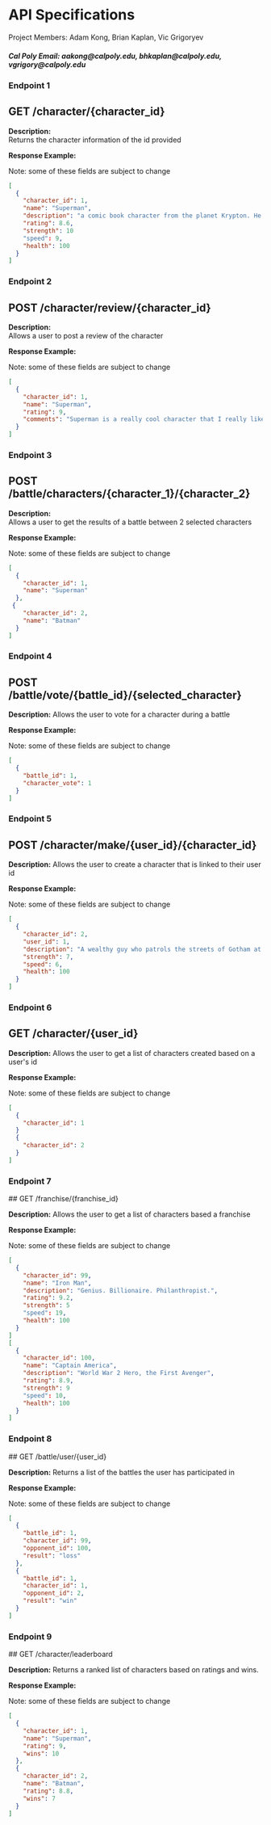 <h1>API Specifications</h1>

<p>Project Members: Adam Kong, Brian Kaplan, Vic Grigoryev</p>

<h5>Cal Poly Email: aakong@calpoly.edu, bhkaplan@calpoly.edu, vgrigory@calpoly.edu</h5>

<h3> Endpoint 1</h3>

## GET /character/{character_id}

**Description:**  
Returns the character information of the id provided

**Response Example:**

Note: some of these fields are subject to change
```json
[
  {
    "character_id": 1,
    "name": "Superman",
    "description": "a comic book character from the planet Krypton. He can fly, has super strength, and has laser eyes",
    "rating": 8.6,
    "strength": 10
    "speed": 9,
    "health": 100
  }
]
```
<h3> Endpoint 2</h3>

## POST /character/review/{character_id}

**Description:**  
Allows a user to post a review of the character

**Response Example:**

Note: some of these fields are subject to change
```json
[
  {
    "character_id": 1,
    "name": "Superman",
    "rating": 9,
    "comments": "Superman is a really cool character that I really like because he is Super!"
  }
]
```
<h3> Endpoint 3</h3>

## POST /battle/characters/{character_1}/{character_2}

**Description:**  
Allows a user to get the results of a battle between 2 selected characters

**Response Example:**

Note: some of these fields are subject to change
```json
[
  {
    "character_id": 1,
    "name": "Superman"
  },
 {
    "character_id": 2,
    "name": "Batman"
  }
]
```
<h3> Endpoint 4</h3>

## POST /battle/vote/{battle_id}/{selected_character}

**Description:**
Allows the user to vote for a character during a battle

**Response Example:**

Note: some of these fields are subject to change
```json
[
  {
    "battle_id": 1,
    "character_vote": 1
  }
]
```
<h3> Endpoint 5</h3>

## POST /character/make/{user_id}/{character_id}

**Description:**
Allows the user to create a character that is linked to their user id

**Response Example:**

Note: some of these fields are subject to change
```json
[
  {
    "character_id": 2,
    "user_id": 1,
    "description": "A wealthy guy who patrols the streets of Gotham at night for justice. He is very strong and smart and will stop at nothing to achieve his goals.",
    "strength": 7,
    "speed": 6,
    "health": 100
  }
]
```
<h3> Endpoint 6</h3>

## GET /character/{user_id}

**Description:**
Allows the user to get a list of characters created based on a user's id

**Response Example:**

Note: some of these fields are subject to change
```json
[
  {
    "character_id": 1
  }
  {
    "character_id": 2
  }
]
```
<h3> Endpoint 7</h3>
## GET /franchise/{franchise_id}

**Description:**
Allows the user to get a list of characters based a franchise

**Response Example:**

Note: some of these fields are subject to change
```json
[
  {
    "character_id": 99,
    "name": "Iron Man",
    "description": "Genius. Billionaire. Philanthropist.",
    "rating": 9.2,
    "strength": 5
    "speed": 19,
    "health": 100
  }
]
[
  {
    "character_id": 100,
    "name": "Captain America",
    "description": "World War 2 Hero, the First Avenger",
    "rating": 8.9,
    "strength": 9
    "speed": 10,
    "health": 100
  }
]
```

<h3> Endpoint 8</h3>
## GET /battle/user/{user_id}

**Description:**
Returns a list of the battles the user has participated in

**Response Example:**

Note: some of these fields are subject to change
```json
[
  {
    "battle_id": 1,
    "character_id": 99,
    "opponent_id": 100,
    "result": "loss"
  },
  {
    "battle_id": 1,
    "character_id": 1,
    "opponent_id": 2,
    "result": "win"
  }
]
```

<h3> Endpoint 9</h3>
## GET /character/leaderboard

**Description:**
Returns a ranked list of characters based on ratings and wins.

**Response Example:**

Note: some of these fields are subject to change
```json
[
  {
    "character_id": 1,
    "name": "Superman",
    "rating": 9,
    "wins": 10
  },
  {
    "character_id": 2,
    "name": "Batman",
    "rating": 8.8,
    "wins": 7
  }
]
```
